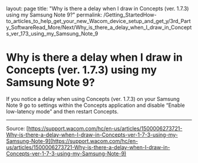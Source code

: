 layout: page
title: "Why is there a delay when I draw in Concepts (ver. 1.7.3) using my Samsung Note 9?"
permalink: /Getting_StartedHow-to_articles_to_help_get_your_new_Wacom_device_setup_and_get_y/3rd_Party_SoftwareRead_More/Next/Why_is_there_a_delay_when_I_draw_in_Concepts_ver_173_using_my_Samsung_Note_9

# Why is there a delay when I draw in Concepts (ver. 1.7.3) using my Samsung Note 9?

If you notice a delay when using Concepts (ver. 1.7.3) on your Samsung Note 9 go to settings within the Concepts application and disable “Enable low-latency mode” and then restart Concepts.

---
Source: [https://support.wacom.com/hc/en-us/articles/1500006273721-Why-is-there-a-delay-when-I-draw-in-Concepts-ver-1-7-3-using-my-Samsung-Note-9](https://support.wacom.com/hc/en-us/articles/1500006273721-Why-is-there-a-delay-when-I-draw-in-Concepts-ver-1-7-3-using-my-Samsung-Note-9)
